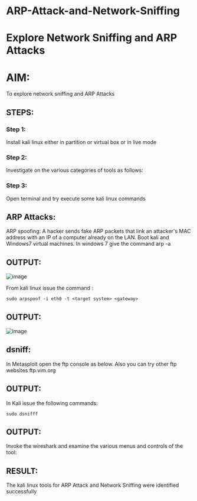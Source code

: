 # ARP-Attack-and-Network-Sniffing
# Explore Network Sniffing and ARP Attacks

# AIM:

To explore network sniffing and ARP Attacks

## STEPS:

### Step 1:

Install kali linux either in partition or virtual box or in live mode

### Step 2:

Investigate on the various categories of tools as follows:


### Step 3:
Open terminal and try execute some kali linux commands

## ARP Attacks:  
ARP spoofing: A hacker sends fake ARP packets that link an attacker's MAC address with an IP of a computer already on the LAN. 
Boot kali and Windows7 virtual machines.
In windows 7 give the command arp -a
## OUTPUT:
![image](https://github.com/user-attachments/assets/3eedebe5-ea85-4d86-9811-4318cc09f7da)


From kali linux issue the command :
```
sudo arpspoof -i eth0 -t <target system> <gateway>
```
## OUTPUT:
![image](https://github.com/user-attachments/assets/9d6803e6-f6a8-431b-83bd-9fe9b83d0c7b)

## dsniff:
In Metasploit open the ftp console as below. Also you can try other ftp websites ftp.vim.org
## OUTPUT:
In Kali issue the following commands:
```
sudo dsnifff
```
## OUTPUT:



Invoke the wireshark and examine the various menus  and controls of the tool:


## RESULT:
The kali linux tools for ARP Attack and Network Sniffing were identified successfully
